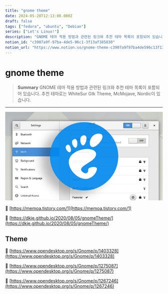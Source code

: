```yaml
---
title: "gnome theme"
date: 2024-05-28T12:13:00.000Z
draft: false
tags: ["fedora", "ubuntu", "Debian"]
series: ["Let's Linux!"]
description: "GNOME 테마 적용 방법과 관련된 링크와 추천 테마 목록이 포함되어 있습니다. 추천 테마로는 WhiteSur Gtk Theme, McMojave, Nordic이 있습니다."
notion_id: "c3907a9f-97ba-4de5-96c1-3f13af385830"
notion_url: "https://www.notion.so/gnome-theme-c3907a9f97ba4de596c13f13af385830"
---
```


# gnome theme

> **Summary**
> GNOME 테마 적용 방법과 관련된 링크와 추천 테마 목록이 포함되어 있습니다. 추천 테마로는 WhiteSur Gtk Theme, McMojave, Nordic이 있습니다.

---

![Image](image_38c42c2c7da4.png)

🔗 [https://memoa.tistory.com/1](https://memoa.tistory.com/1)

🔗 [https://dkje.github.io/2020/08/05/gnomeTheme/](https://dkje.github.io/2020/08/05/gnomeTheme/)

## Theme

🔗 [https://www.opendesktop.org/s/Gnome/p/1403328](https://www.opendesktop.org/s/Gnome/p/1403328)

🔗 [https://www.opendesktop.org/s/Gnome/p/1275087](https://www.opendesktop.org/s/Gnome/p/1275087)

🔗 [https://www.opendesktop.org/s/Gnome/p/1267246](https://www.opendesktop.org/s/Gnome/p/1267246)

